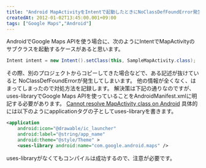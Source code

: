 ```yaml
---
title: "Android MapActivityをIntentで起動したときにNoClassDefFoundError発生"
createdAt: 2012-01-02T13:45:00.001+09:00
tags: ["Google Maps","Android"]
---
```

AndroidでGoogle Maps APIを使う場合に、次のようにIntentでMapActivityのサブクラスを起動するケースがあると思います。
<!--more-->
```java
Intent intent = new Intent().setClass(this, SampleMapActivity.class);
```

その際、別のプロジェクトからコピーしてきた場合などで、ある記述が抜けていると NoClassDefFoundErrorが発生してしまいます。 他の情報が全くなく、はまってしまったので対処方法を記録します。
解決策は下記の通りなのですが、uses-libraryでGoogle Maps APIを使っていることをAndroidManifest.xmlに明記する必要があります。
[Cannot resolve MapActivity class on Android](http://stackoverflow.com/questions/3621163/cannot-resolve-mapactivity-class-on-android)
具体的には以下のようにapplicationタグの子としてuses-libraryを書きます。

```xml
<application
    android:icon="@drawable/ic_launcher"
    android:label="@string/app_name"
    android:theme="@style/Theme" >
    <uses-library android:name="com.google.android.maps" />
```

uses-libraryがなくてもコンパイルは成功するので、注意が必要です。
